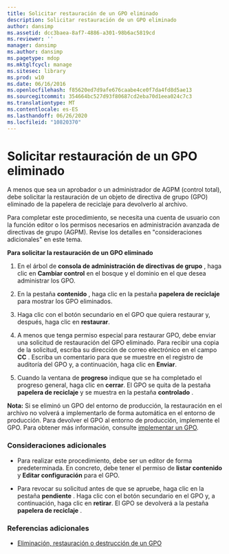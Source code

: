 ```yaml
---
title: Solicitar restauración de un GPO eliminado
description: Solicitar restauración de un GPO eliminado
author: dansimp
ms.assetid: dcc3baea-8af7-4886-a301-98b6ac5819cd
ms.reviewer: ''
manager: dansimp
ms.author: dansimp
ms.pagetype: mdop
ms.mktglfcycl: manage
ms.sitesec: library
ms.prod: w10
ms.date: 06/16/2016
ms.openlocfilehash: f85620ed7d9afe676caabe4ce0f7da4fd8d5ae13
ms.sourcegitcommit: 354664bc527d93f80687cd2eba70d1eea024c7c3
ms.translationtype: MT
ms.contentlocale: es-ES
ms.lasthandoff: 06/26/2020
ms.locfileid: "10820370"
---
```

# Solicitar restauración de un GPO eliminado


A menos que sea un aprobador o un administrador de AGPM (control total), debe solicitar la restauración de un objeto de directiva de grupo (GPO) eliminado de la papelera de reciclaje para devolverlo al archivo.

Para completar este procedimiento, se necesita una cuenta de usuario con la función editor o los permisos necesarios en administración avanzada de directivas de grupo (AGPM). Revise los detalles en "consideraciones adicionales" en este tema.

**Para solicitar la restauración de un GPO eliminado**

1.  En el árbol de **consola de administración de directivas de grupo** , haga clic en **Cambiar control** en el bosque y el dominio en el que desea administrar los GPO.

2.  En la pestaña **contenido** , haga clic en la pestaña **papelera de reciclaje** para mostrar los GPO eliminados.

3.  Haga clic con el botón secundario en el GPO que quiera restaurar y, después, haga clic en **restaurar**.

4.  A menos que tenga permiso especial para restaurar GPO, debe enviar una solicitud de restauración del GPO eliminado. Para recibir una copia de la solicitud, escriba su dirección de correo electrónico en el campo **CC** . Escriba un comentario para que se muestre en el registro de auditoría del GPO y, a continuación, haga clic en **Enviar**.

5.  Cuando la ventana de **progreso** indique que se ha completado el progreso general, haga clic en **cerrar**. El GPO se quita de la pestaña **papelera de reciclaje** y se muestra en la pestaña **controlado** .

**Nota:**  Si se eliminó un GPO del entorno de producción, la restauración en el archivo no volverá a implementarlo de forma automática en el entorno de producción. Para devolver el GPO al entorno de producción, implemente el GPO. Para obtener más información, consulte [implementar un GPO](deploy-a-gpo-agpm30ops.md).

 

### Consideraciones adicionales

-   Para realizar este procedimiento, debe ser un editor de forma predeterminada. En concreto, debe tener el permiso de **listar contenido** y **Editar configuración** para el GPO.

-   Para revocar su solicitud antes de que se apruebe, haga clic en la pestaña **pendiente** . Haga clic con el botón secundario en el GPO y, a continuación, haga clic en **retirar**. El GPO se devolverá a la pestaña **papelera de reciclaje** .

### Referencias adicionales

-   [Eliminación, restauración o destrucción de un GPO](deleting-restoring-or-destroying-a-gpo-agpm30ops.md)

 

 





